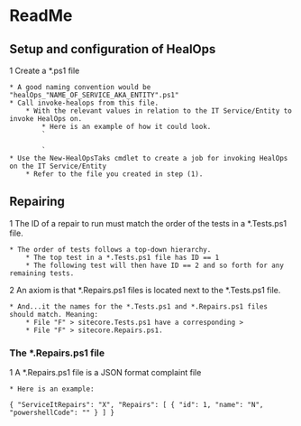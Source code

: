 # ReadMe

## Setup and configuration of HealOps

1 Create a *.ps1 file

    * A good naming convention would be "healOps_"NAME_OF_SERVICE_AKA_ENTITY".ps1"
    * Call invoke-healops from this file.
        * With the relevant values in relation to the IT Service/Entity to invoke HealOps on.
            * Here is an example of how it could look.
            `

            `
    * Use the New-HealOpsTaks cmdlet to create a job for invoking HealOps on the IT Service/Entity
        * Refer to the file you created in step (1).

## Repairing

1 The ID of a repair to run must match the order of the tests in a *.Tests.ps1 file.

    * The order of tests follows a top-down hierarchy.
        * The top test in a *.Tests.ps1 file has ID == 1
        * The following test will then have ID == 2 and so forth for any remaining tests.

2 An axiom is that *.Repairs.ps1 files is located next to the *.Tests.ps1 file.

    * And...it the names for the *.Tests.ps1 and *.Repairs.ps1 files should match. Meaning:
        * File "F" > sitecore.Tests.ps1 have a corresponding >
        * File "F" > sitecore.Repairs.ps1.

### The *.Repairs.ps1 file

1 A *.Repairs.ps1 file is a JSON format complaint file

    * Here is an example:
`
{
    "ServiceItRepairs": "X",
    "Repairs": [
        {
            "id": 1,
            "name": "N",
            "powershellCode": ""
        }
    ]
}
`
